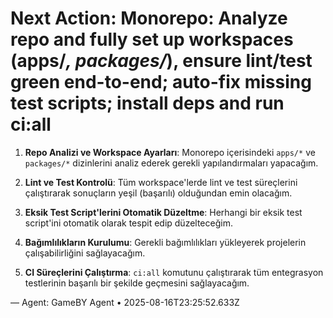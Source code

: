 # Next Action: Monorepo: Analyze repo and fully set up workspaces (apps/*, packages/*), ensure lint/test green end-to-end; auto-fix missing test scripts; install deps and run ci:all

1. **Repo Analizi ve Workspace Ayarları**: Monorepo içerisindeki `apps/*` ve `packages/*` dizinlerini analiz ederek gerekli yapılandırmaları yapacağım.

2. **Lint ve Test Kontrolü**: Tüm workspace'lerde lint ve test süreçlerini çalıştırarak sonuçların yeşil (başarılı) olduğundan emin olacağım.

3. **Eksik Test Script'lerini Otomatik Düzeltme**: Herhangi bir eksik test script'ini otomatik olarak tespit edip düzelteceğim.

4. **Bağımlılıkların Kurulumu**: Gerekli bağımlılıkları yükleyerek projelerin çalışabilirliğini sağlayacağım.

5. **CI Süreçlerini Çalıştırma**: `ci:all` komutunu çalıştırarak tüm entegrasyon testlerinin başarılı bir şekilde geçmesini sağlayacağım.

— Agent: GameBY Agent • 2025-08-16T23:25:52.633Z
